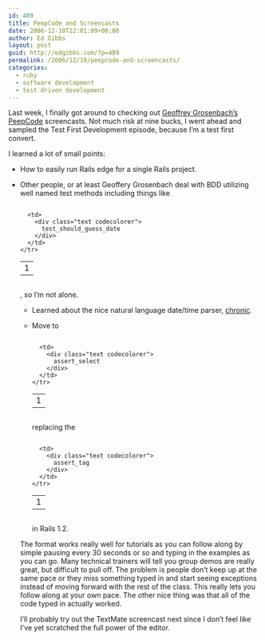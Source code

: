 ```yaml
---
id: 489
title: PeepCode and Screencasts
date: 2006-12-10T22:01:09+00:00
author: Ed Gibbs
layout: post
guid: http://edgibbs.com/?p=489
permalink: /2006/12/10/peepcode-and-screencasts/
categories:
  - ruby
  - software development
  - test driven development
---
```

Last week, I finally got around to checking out [Geoffrey Grosenbach&#8217;s](http://geoffreygrosenbach.com/) [PeepCode](http://peepcode.com/) screencasts. Not much risk at nine bucks, I went ahead and sampled the Test First Development episode, because I&#8217;m a test first convert. 

I learned a lot of small points:

  * How to easily run Rails edge for a single Rails project.
  * Other people, or at least Geoffery Grosenbach deal with BDD utilizing well named test methods including things like <div class="codecolorer-container text vibrant overflow-off" style="overflow:auto;white-space:nowrap;">
      <table cellspacing="0" cellpadding="0">
        <tr>
          <td class="line-numbers">
            <div>
              1<br />
            </div>
          </td>
          
          <td>
            <div class="text codecolorer">
              test_should_guess_date
            </div>
          </td>
        </tr>
      </table>
    </div>
    
    , so I&#8217;m not alone.</li> 
    
      * Learned about the nice natural language date/time parser, [chronic](http://chronic.rubyforge.org/).
      * Move to <div class="codecolorer-container text vibrant overflow-off" style="overflow:auto;white-space:nowrap;">
          <table cellspacing="0" cellpadding="0">
            <tr>
              <td class="line-numbers">
                <div>
                  1<br />
                </div>
              </td>
              
              <td>
                <div class="text codecolorer">
                  assert_select
                </div>
              </td>
            </tr>
          </table>
        </div>
        
        replacing the
        
        <div class="codecolorer-container text vibrant overflow-off" style="overflow:auto;white-space:nowrap;">
          <table cellspacing="0" cellpadding="0">
            <tr>
              <td class="line-numbers">
                <div>
                  1<br />
                </div>
              </td>
              
              <td>
                <div class="text codecolorer">
                  assert_tag
                </div>
              </td>
            </tr>
          </table>
        </div>
        
        in Rails 1.2.</li> </ul> 
        
        The format works really well for tutorials as you can follow along by simple pausing every 30 seconds or so and typing in the examples as you can go. Many technical trainers will tell you group demos are really great, but difficult to pull off. The problem is people don&#8217;t keep up at the same pace or they miss something typed in and start seeing exceptions instead of moving forward with the rest of the class. This really lets you follow along at your own pace. The other nice thing was that all of the code typed in actually worked.
        
        I&#8217;ll probably try out the TextMate screencast next since I don&#8217;t feel like I&#8217;ve yet scratched the full power of the editor.